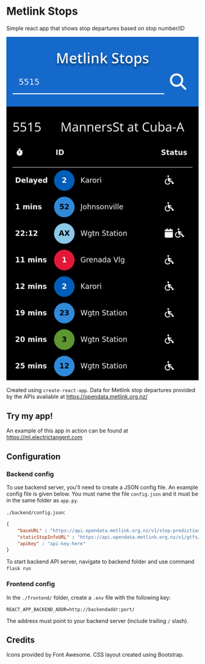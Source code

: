 # Metlink Stops

Simple react app that shows stop departures based on stop number/ID

![App Screenshot](preview.png)

Created using `create-react-app`. Data for Metlink stop departures provided by the APIs avaliable at https://opendata.metlink.org.nz/

## Try my app!

An example of this app in action can be found at https://ml.electrictangent.com

## Configuration

### Backend config
To use backend server, you'll need to create a JSON config file. An example config file is given below. You must name the file `config.json` and it must be in the same folder as `app.py`.

`./backend/config.json`:

```JSON
{
    "baseURL" : "https://api.opendata.metlink.org.nz/v1/stop-predictions?stop_id=",
    "staticStopInfoURL" : "https://api.opendata.metlink.org.nz/v1/gtfs/routes?stop_id=",
    "apiKey" : "api-key-here"
}

```

To start backend API server, navigate to backend folder and use command `flask run`


### Frontend config
In the `./frontend/` folder, create a `.env` file with the following key:
```
REACT_APP_BACKEND_ADDR=http://backendaddr:port/
```

The address must point to your backend server (include trailing `/` slash).


## Credits

Icons provided by Font Awesome. CSS layout created using Bootstrap.
